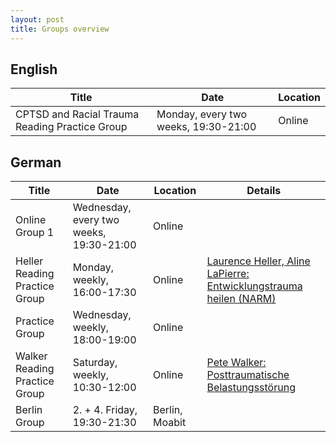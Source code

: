 ```yaml
---
layout: post
title: Groups overview
---
```


## English

| Title | Date | Location | 
| --- | --- | --- | 
| CPTSD and Racial Trauma Reading Practice Group | Monday, every two weeks, 19:30-21:00 | Online |


## German

| Title | Date | Location | Details |
| --- | --- | --- | --- |
| Online Group 1 | Wednesday, every two weeks, 19:30-21:00 | Online |  |
| Heller Reading Practice Group | Monday, weekly, 16:00-17:30 | Online |  [Laurence Heller, Aline LaPierre: Entwicklungstrauma heilen (NARM)](https://www.amazon.de/dp/3466309220/)   |
| Practice Group | Wednesday, weekly, 18:00-19:00 | Online |     |
| Walker Reading Practice Group | Saturday, weekly, 10:30-12:00 | Online | [Pete Walker: Posttraumatische Belastungsstörung](https://www.amazon.de/dp/3962570756/) |
| Berlin Group | 2. + 4. Friday, 19:30-21:30 | Berlin, Moabit |     |
